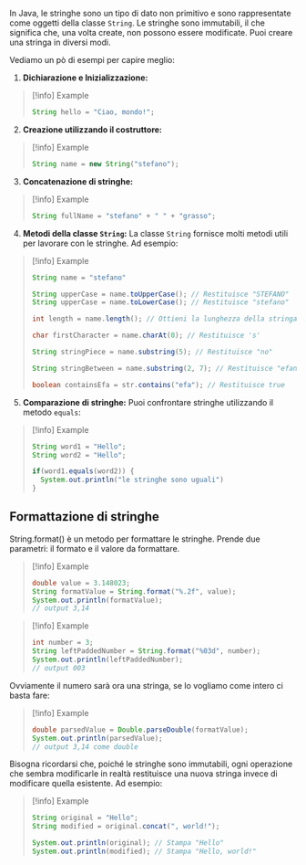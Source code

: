 In Java, le stringhe sono un tipo di dato non primitivo e sono rappresentate come oggetti della classe `String`. Le stringhe sono immutabili, il che significa che, una volta create, non possono essere modificate. Puoi creare una stringa in diversi modi.

Vediamo un pò di esempi per capire meglio:

1. **Dichiarazione e Inizializzazione:**
> [!info] Example
> ```java
>String hello = "Ciao, mondo!";

2. **Creazione utilizzando il costruttore:**
> [!info] Example
> ```java
>String name = new String("stefano");

3. **Concatenazione di stringhe:**
> [!info] Example
> ```java
>String fullName = "stefano" + " " + "grasso";

4. **Metodi della classe `String`:**
	La classe `String` fornisce molti metodi utili per lavorare con le stringhe. Ad esempio:
> [!info] Example
> ```java
> String name = "stefano"
> 
>String upperCase = name.toUpperCase(); // Restituisce "STEFANO"
>String upperCase = name.toLowerCase(); // Restituisce "stefano"
>
>int length = name.length(); // Ottieni la lunghezza della stringa
>
>char firstCharacter = name.charAt(0); // Restituisce 's'
>
>String stringPiece = name.substring(5); // Restituisce "no"
>
>String stringBetween = name.substring(2, 7); // Restituisce "efano"
>
>boolean containsEfa = str.contains("efa"); // Restituisce true

5. **Comparazione di stringhe:**
	Puoi confrontare stringhe utilizzando il metodo `equals`:
> [!info] Example
> ```java
>String word1 = "Hello";
>String word2 = "Hello";
>
>if(word1.equals(word2)) {
>	System.out.println("le stringhe sono uguali")
>}

## **Formattazione di stringhe**
String.format() è un metodo per formattare le stringhe.
Prende due parametri: il formato e il valore da formattare.
> [!info] Example
> ```java
>double value = 3.148023;
>String formatValue = String.format("%.2f", value);
>System.out.println(formatValue);
>// output 3,14

> [!info] Example
> ```java
>int number = 3;
>String leftPaddedNumber = String.format("%03d", number);
>System.out.println(leftPaddedNumber);
>// output 003

Ovviamente il numero sarà ora una stringa, se lo vogliamo
come intero ci basta fare:
> [!info] Example
> ```java
>double parsedValue = Double.parseDouble(formatValue);
>System.out.println(parsedValue);
>// output 3,14 come double



Bisogna ricordarsi che, poiché le stringhe sono immutabili, ogni operazione che sembra modificarle in realtà restituisce una nuova stringa invece di modificare quella esistente. Ad esempio:
> [!info] Example
> ```java
>String original = "Hello";
>String modified = original.concat(", world!");
>
>System.out.println(original); // Stampa "Hello"
>System.out.println(modified); // Stampa "Hello, world!"